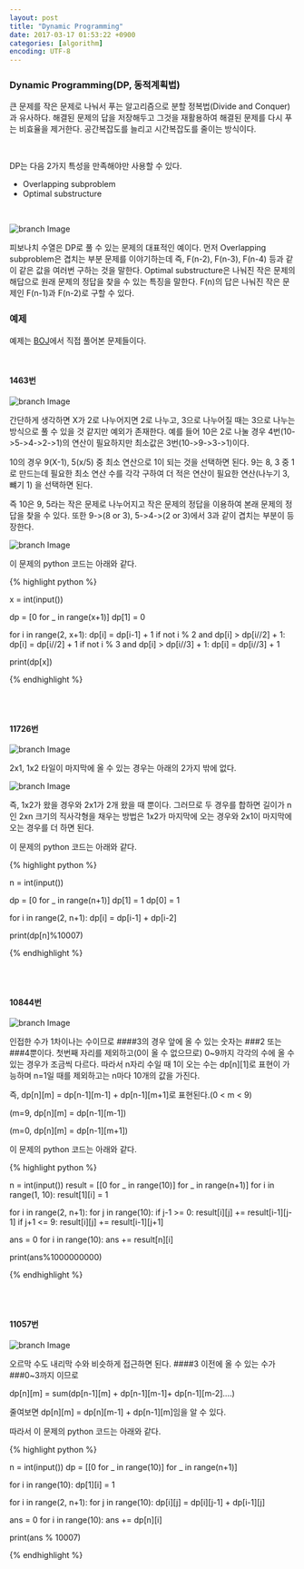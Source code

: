 ```yaml
---
layout: post
title: "Dynamic Programming"
date: 2017-03-17 01:53:22 +0900
categories: [algorithm]
encoding: UTF-8
---
```



### Dynamic Programming(DP, 동적계획법)

큰 문제를 작은 문제로 나눠서 푸는 알고리즘으로 분할 정복법(Divide and Conquer)과 유사하다. 
해결된 문제의 답을 저장해두고 그것을 재활용하여 해결된 문제를 다시 푸는 비효율을 제거한다.
공간복잡도를 늘리고 시간복잡도를 줄이는 방식이다. 

<br/>

DP는 다음 2가지 특성을 만족해야만 사용할 수 있다. 

- Overlapping subproblem
- Optimal substructure



<br/>

![branch Image](https://raw.githubusercontent.com/Sanghak-Lee/blog/master/static/img/_posts/dynamic_programming.png)


피보나치 수열은 DP로 풀 수 있는 문제의 대표적인 예이다. 먼저 Overlapping subproblem은 겹치는 부분 문제를 이야기하는데 즉, F(n-2), F(n-3), F(n-4) 등과 같이 같은 값을 여러번 구하는 것을 말한다. Optimal substructure은 나눠진 작은 문제의 해답으로 원래 문제의 정답을 찾을 수 있는 특징을 말한다.
F(n)의 답은 나눠진 작은 문제인 F(n-1)과 F(n-2)로 구할 수 있다. 





### 예제 
예제는 [BOJ](https://www.acmicpc.net/)에서 직접 풀어본 문제들이다. 

<br/> 

#### 1463번 
![branch Image](https://raw.githubusercontent.com/Sanghak-Lee/blog/master/static/img/_posts/dynamic_programming_01.png)

간단하게 생각하면 X가 2로 나누어지면 2로 나누고, 3으로 나누어질 때는 3으로 나누는 방식으로 풀 수 있을 것
같지만 예외가 존재한다. 예를 들어 10은 2로 나눌 경우 4번(10->5->4->2->1)의 연산이 필요하지만 
최소값은 3번(10->9->3->1)이다.

10의 경우 9(X-1), 5(x/5) 중 최소 연산으로 1이 되는 것을 선택하면 된다. 
9는 8, 3 중 1로 만드는데 필요한 최소 연산 수를 각각 구하여 더 적은 연산이 필요한 연산(나누기 3, 뺴기 1)
을 선택하면 된다. 

즉 10은 9, 5라는 작은 문제로 나누어지고 작은 문제의 정답을 이용하여 본래 문제의 정답을 찾을 수 있다.
또한 9->(8 or 3), 5->4->(2 or 3)에서 3과 같이 겹치는 부분이 등장한다. 

![branch Image](https://raw.githubusercontent.com/Sanghak-Lee/blog/master/static/img/_posts/dynamic_programming_01-2.png)



이 문제의 python 코드는 아래와 같다.  

{% highlight python %}

x = int(input())

dp = [0 for _ in range(x+1)]
dp[1] = 0

for i in range(2, x+1):
    dp[i] = dp[i-1] + 1
    if not i % 2 and dp[i] > dp[i//2] + 1:
        dp[i] = dp[i//2] + 1
    if not i % 3 and dp[i] > dp[i//3] + 1:
        dp[i] = dp[i//3] + 1

print(dp[x])


{% endhighlight %}


<br/>
<br/>


#### 11726번
![branch Image](https://raw.githubusercontent.com/Sanghak-Lee/blog/master/static/img/_posts/dynamic_programming_02.png)


2x1, 1x2 타일이 마지막에 올 수 있는 경우는 아래의 2가지 밖에 없다. 


![branch Image](https://raw.githubusercontent.com/Sanghak-Lee/blog/master/static/img/_posts/dynamic_programming_02-2.png)

즉, 1x2가 왔을 경우와 2x1가 2개 왔을 때 뿐이다. 그러므로 두 경우를 합하면 길이가 n인 2xn 크기의 
직사각형을 채우는 방법은 1x2가 마지막에 오는 경우와 2x1이 마지막에 오는 경우를 더 하면 된다. 



이 문제의 python 코드는 아래와 같다.  

{% highlight python %}

n = int(input())

dp = [0 for _ in range(n+1)]
dp[1] = 1
dp[0] = 1

for i in range(2, n+1):
    dp[i] = dp[i-1] + dp[i-2]

print(dp[n]%10007)


{% endhighlight %}


<br/>
<br/>

#### 10844번

![branch Image](https://raw.githubusercontent.com/Sanghak-Lee/blog/master/static/img/_posts/dynamic_programming_03.png)

인접한 수가 1차이나는 수이므로 ####3의 경우 앞에 올 수 있는 숫자는 ###2 또는 ###4뿐이다. 
첫번째 자리를 제외하고(0이 올 수 없으므로) 0~9까지 각각의 수에 올 수 있는 경우가 조금씩 다르다. 
따라서 n자리 수일 때 1이 오는 수는 dp[n][1]로 표현이 가능하며 n=1일 때를 제외하고는 n마다 10개의 
값을 가진다. 

즉, dp[n][m] = dp[n-1][m-1] + dp[n-1][m+1]로 표현된다.(0 < m < 9)

(m=9, dp[n][m] = dp[n-1][m-1])

(m=0, dp[n][m] = dp[n-1][m+1])

이 문제의 python 코드는 아래와 같다.  

{% highlight python %}

n = int(input())
result = [[0 for _ in range(10)] for _ in range(n+1)]
for i in range(1, 10):
    result[1][i] = 1

for i in range(2, n+1):
    for j in range(10):
        if j-1 >= 0:
            result[i][j] += result[i-1][j-1]
        if j+1 <= 9:
            result[i][j] += result[i-1][j+1]

ans = 0
for i in range(10):
    ans += result[n][i]

print(ans%1000000000)


{% endhighlight %}


<br/>
<br/>


#### 11057번
![branch Image](https://raw.githubusercontent.com/Sanghak-Lee/blog/master/static/img/_posts/dynamic_programming_04.png)

오르막 수도 내리막 수와 비슷하게 접근하면 된다. ####3 이전에 올 수 있는 수가 ###0~3까지 이므로 

dp[n][m] = sum(dp[n-1][m] + dp[n-1][m-1]+ dp[n-1][m-2]....)

줄여보면 dp[n][m] = dp[n][m-1] + dp[n-1][m]임을 알 수 있다.  

따라서 이 문제의 python 코드는 아래와 같다.  

{% highlight python %}

n = int(input())
dp = [[0 for _ in range(10)] for _ in range(n+1)]

for i in range(10):
    dp[1][i] = 1

for i in range(2, n+1):
    for j in range(10):
        dp[i][j] = dp[i][j-1] + dp[i-1][j]

ans = 0
for i in range(10):
    ans += dp[n][i]

print(ans % 10007)




{% endhighlight %}

<br/>
<br/>


